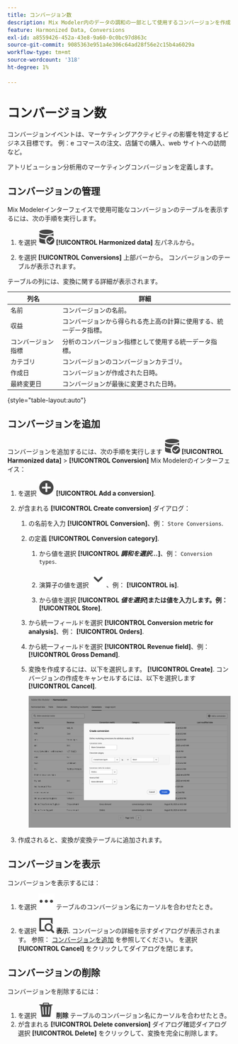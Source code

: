 ```yaml
---
title: コンバージョン数
description: Mix Modeler内のデータの調和の一部として使用するコンバージョンを作成する方法を説明します。
feature: Harmonized Data, Conversions
exl-id: a8559426-452a-43e8-9a60-0c0bc97d863c
source-git-commit: 9085363e951a4e306c64ad28f56e2c15b4a6029a
workflow-type: tm+mt
source-wordcount: '318'
ht-degree: 1%

---
```


# コンバージョン数

コンバージョンイベントは、マーケティングアクティビティの影響を特定するビジネス目標です。 例：e コマースの注文、店舗での購入、web サイトへの訪問など。

アトリビューション分析用のマーケティングコンバージョンを定義します。

## コンバージョンの管理

Mix Modelerインターフェイスで使用可能なコンバージョンのテーブルを表示するには、次の手順を実行します。

1. を選択 ![DataSearch](/help/assets//icons/DataCheck.svg) **[!UICONTROL Harmonized data]** 左パネルから。

1. を選択 **[!UICONTROL Conversions]** 上部バーから。 コンバージョンのテーブルが表示されます。

テーブルの列には、変換に関する詳細が表示されます。

| 列名 | 詳細 |
| --- | ---|
| 名前 | コンバージョンの名前。 |
| 収益 | コンバージョンから得られる売上高の計算に使用する、統一データ指標。 |
| コンバージョン指標 | 分析のコンバージョン指標として使用する統一データ指標。 |
| カテゴリ | コンバージョンのコンバージョンカテゴリ。 |
| 作成日 | コンバージョンが作成された日時。 |
| 最終変更日 | コンバージョンが最後に変更された日時。 |

{style="table-layout:auto"}

## コンバージョンを追加

コンバージョンを追加するには、次の手順を実行します ![DataSearch](/help/assets//icons/DataCheck.svg) **[!UICONTROL Harmonized data]** > **[!UICONTROL Conversion]** Mix Modelerのインターフェイス：

1. を選択 ![追加](/help/assets//icons/AddCircle.svg) **[!UICONTROL Add a conversion]**.

1. が含まれる **[!UICONTROL Create conversion]** ダイアログ：

   1. の名前を入力 **[!UICONTROL Conversion]**、例： `Store Conversions`.

   1. の定義 **[!UICONTROL Conversion category]**.

      1. から値を選択 **[!UICONTROL *調和を選択…*]**、例： `Conversion types`.

      1. 演算子の値を選択 ![山形](/help/assets//icons/ChevronDown.svg)、例： **[!UICONTROL is]**.

      1. から値を選択 **[!UICONTROL *値を選択&#x200B;*]**または値を入力します。例：**[!UICONTROL Store]**.

   1. から統一フィールドを選択 **[!UICONTROL Conversion metric for analysis]**、例： **[!UICONTROL Orders]**.

   1. から統一フィールドを選択 **[!UICONTROL Revenue field]**、例： **[!UICONTROL Gross Demand]**.

   1. 変換を作成するには、以下を選択します。 **[!UICONTROL Create]**. コンバージョンの作成をキャンセルするには、以下を選択します **[!UICONTROL Cancel]**.

      ![代替テキスト](/help/assets//create-conversion.png)

1. 作成されると、変換が変換テーブルに追加されます。


## コンバージョンを表示

コンバージョンを表示するには：

1. を選択 ![詳細](/help/assets//icons/More.svg) テーブルのコンバージョン名にカーソルを合わせたとき。

1. を選択 ![表示](/help/assets//icons/ViewDetail.svg) **表示**. コンバージョンの詳細を示すダイアログが表示されます。 参照： [コンバージョンを追加](#add-a-conversion) を参照してください。 を選択 **[!UICONTROL Cancel]** をクリックしてダイアログを閉じます。


## コンバージョンの削除

コンバージョンを削除するには：

1. を選択 ![削除](/help/assets//icons/Delete.svg) **削除** テーブルのコンバージョン名にカーソルを合わせたとき。
1. が含まれる **[!UICONTROL Delete conversion]** ダイアログ確認ダイアログ選択 **[!UICONTROL Delete]** をクリックして、変換を完全に削除します。
